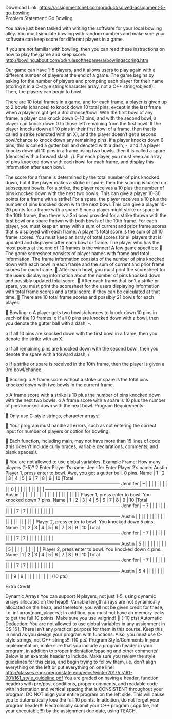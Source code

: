Download Link: https://assignmentchef.com/product/solved-assignment-5-go-bowling
<br>
Problem Statement: Go Bowling

You have just been tasked with writing the software for your local bowling alley. You must simulate bowling with random numbers and make sure your software can keep score for different players in a game.

If you are not familiar with bowling, then you can read these instructions on how to play the game and keep score: http://bowling.about.com/od/rulesofthegame/a/bowlingscoring.htm

Our game can have 1-5 players, and it allows users to play again with a different number of players at the end of a game. The game begins by asking for the number of players and prompting each player for their name (storing it in a C-style string/character array, not a C++ string/object!). Then, the players can begin to bowl.

There are 10 total frames in a game, and for each frame, a player is given up to 2 bowls (chances) to knock down 10 total pins, except in the last frame when a player might get a 3rd chance/bowl. With the first bowl of any frame, a player can knock down 0-10 pins, and with the second bowl, a player can knock down 0 to those left remaining from the first bowl. If the player knocks down all 10 pins in their first bowl of a frame, then that is called a strike (denoted with an X), and the player doesn’t get a second bowl/chance to knock down any remaining pins. If a player knocks down 0 pins, this is called a gutter ball and denoted with a dash, -, and if a player knocks down all 10 pins in a frame using two bowls, then it is called a spare (denoted with a forward slash, /). For each player, you must keep an array of pins knocked down with each bowl for each frame, and display this information after each bowl.

The score for a frame is determined by the total number of pins knocked down, but if the player makes a strike or spare, then the scoring is based on subsequent bowls. For a strike, the player receives a 10 plus the number of pins knocked down with the next two bowls. This can give a player 10-30 points for a frame with a strike! For a spare, the player receives a 10 plus the number of pins knocked down with the next bowl. This can give a player 10-20 points for a frame with a spare! Since a player might strike or spare in the 10th frame, then there is a 3rd bowl provided for a strike thrown with the first bowl or a spare thrown with both bowls of the 10th frame. For each player, you must keep an array with a sum of current and prior frame scores that is displayed with each frame. A player’s total score is the sum of all 10 frame scores. You must keep an array of total scores for all players that is updated and displayed after each bowl or frame. The player who has the most points at the end of 10 frames is the winner! A few game specifics:  The game scoresheet consists of player names with frame and total information. The frame information consists of the number of pins knocked down with each bowl in each frame and the sum of current and prior frame scores for each frame.  After each bowl, you must print the scoresheet for the users displaying information about the number of pins knocked down and possibly updated total score.  After each frame that isn’t a strike or spare, you must print the scoresheet for the users displaying information with total frame scores and a total score, if they can be calculated at that time.  There are 10 total frame scores and possibly 21 bowls for each player.

 Bowling: o A player gets two bowls/chances to knock down 10 pins in each of the 10 frames. o If all 0 pins are knocked down with a bowl, then you denote the gutter ball with a dash, -.

o If all 10 pins are knocked down with the first bowl in a frame, then you denote the strike with an X.

o If all remaining pins are knocked down with the second bowl, then you denote the spare with a forward slash, /.

o If a strike or spare is received in the 10th frame, then the player is given a 3rd bowl/chance.




 Scoring: o A frame score without a strike or spare is the total pins knocked down with two bowls in the current frame.

o A frame score with a strike is 10 plus the number of pins knocked down with the next two bowls. o A frame score with a spare is 10 plus the number of pins knocked down with the next bowl. Program Requirements:

 Only use C-style strings, character arrays!

 Your program must handle all errors, such as not entering the correct input for number of players or option for bowling.

 Each function, including main, may not have more than 15 lines of code (this doesn’t include curly braces, variable declarations, comments, and blank spaces!).

 You are not allowed to use global variables. Example Frame: How many players (1-5)? 2 Enter Player 1’s name: Jennifer Enter Player 2’s name: Austin Player 1, press enter to bowl. Awe, you got a gutter ball, 0 pins. Name | 1 | 2 | 3 | 4 | 5 | 6 | 7 | 8 | 9 | 10 |Total —————————————————————————– Jennifer | – | | | | | | | | | | 0 | | | | | | | | | | | —————————————————————————– Austin | | | | | | | | | | | | | | | | | | | | | | Player 1, press enter to bowl. You knocked down 7 pins. Name | 1 | 2 | 3 | 4 | 5 | 6 | 7 | 8 | 9 | 10 |Total —————————————————————————– Jennifer | – 7 | | | | | | | | | | 7 | 7 | | | | | | | | | | —————————————————————————– Austin | | | | | | | | | | | | | | | | | | | | | | Player 2, press enter to bowl. You knocked down 5 pins. Name | 1 | 2 | 3 | 4 | 5 | 6 | 7 | 8 | 9 | 10 |Total —————————————————————————– Jennifer | – 7 | | | | | | | | | | 7 | 7 | | | | | | | | | | —————————————————————————– Austin | 5 | | | | | | | | | | 5 | | | | | | | | | | | Player 2, press enter to bowl. You knocked down 4 pins. Name | 1 | 2 | 3 | 4 | 5 | 6 | 7 | 8 | 9 | 10 |Total —————————————————————————– Jennifer | – 7 | | | | | | | | | | 7 | 7 | | | | | | | | | | —————————————————————————– Austin | 5 4 | | | | | | | | | | 9 | 9 | | | | | | | | | | (10 pts)

Extra Credit

Dynamic Arrays You can support N players, not just 1-5, using dynamic arrays allocated on the heap!!! Variable length arrays are not dynamically allocated on the heap, and therefore, you will not be given credit for these, i.e. int array[num_players]; In addition, you must not have an memory leaks to get the full 10 points. Make sure you use valgrind!  (-10 pts) Automatic Deduction: You are not allowed to use global variables in any assignment in CS 161. There isn’t any practical purpose for them in this course. Keep this in mind as you design your program with functions. Also, you must use C-style strings, not C++ strings!!! (10 pts) Program Style/Comments In your implementation, make sure that you include a program header in your program, in addition to proper indentation/spacing and other comments! Below is an example header to include. Make sure you review the style guidelines for this class, and begin trying to follow them, i.e. don’t align everything on the left or put everything on one line! http://classes.engr.oregonstate.edu/eecs/winter2017/cs161-001/161_style_guideline.pdf You are graded on having a header, function headers with pre/post conditions, proper comments, and readable code with indentation and vertical spacing that is CONSISTENT throughout your program. DO NOT align your entire program on the left side. This will cause you to automatically lose the full 10 points. In addition, do not forget your program header!!! Electronically submit your C++ program (.cpp file, not your executable!!!) by the assignment due date, using TEACH.